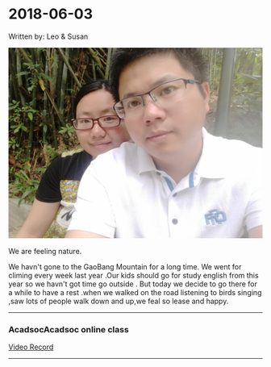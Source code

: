 2018-06-03
===
Written by: Leo & Susan

![](https://github.com/lion21cn/AEnglishLearner/blob/master/%E7%B4%A0%E6%9D%90/photos/IMG_20180603_102856.jpg)

We are feeling nature.

We havn't gone to the GaoBang Mountain for a long time. We went for climing every week last year .Our kids should go for study english from this year so we havn't got time 
go outside . But today we decide to go there for a while to have a rest .when we walked on the road listening to birds singing ,saw lots of people walk down and up,we feal so lease and happy.
***
### AcadsocAcadsoc online class

[Video Record](http://straindown.quanshi.com/doc/classroom/mp4convert/3095141zh_CN.mp4)
***